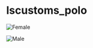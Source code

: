 # lscustoms_polo

![Female](https://github.com/MrV-Development/lscustoms_polo/blob/main/shirt_female.png)

![Male](https://github.com/MrV-Development/lscustoms_polo/blob/main/shirt_male.png)
